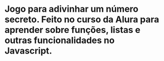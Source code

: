 # Jogo para adivinhar um número secreto. Feito no curso da Alura para aprender sobre funções, listas e outras funcionalidades no Javascript.

